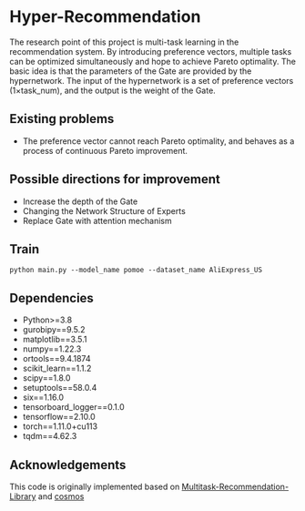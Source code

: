 # Hyper-Recommendation

The research point of this project is multi-task learning in the recommendation system. By introducing preference vectors, multiple tasks can be optimized simultaneously and hope to achieve Pareto optimality. The basic idea is that the parameters of the Gate are provided by the hypernetwork. The input of the hypernetwork is a set of preference vectors (1×task_num), and the output is the weight of the Gate.

## Existing problems
- The preference vector cannot reach Pareto optimality, and behaves as a process of continuous Pareto improvement.

## Possible directions for improvement
- Increase the depth of the Gate
- Changing the Network Structure of Experts
- Replace Gate with attention mechanism

## Train

```
python main.py --model_name pomoe --dataset_name AliExpress_US
```

## Dependencies

- Python>=3.8
- gurobipy==9.5.2
- matplotlib==3.5.1
- numpy==1.22.3
- ortools==9.4.1874
- scikit_learn==1.1.2
- scipy==1.8.0
- setuptools==58.0.4
- six==1.16.0
- tensorboard_logger==0.1.0
- tensorflow==2.10.0
- torch==1.11.0+cu113
- tqdm==4.62.3

## Acknowledgements
This code is originally implemented based on [Multitask-Recommendation-Library](https://github.com/easezyc/Multitask-Recommendation-Library) and [cosmos](https://github.com/ruchtem/cosmos/blob/c198830d50575065f0dd31f8fcd5390b720bab98/multi_objective/methods/pareto_hypernet/phn_wrappers.py)
